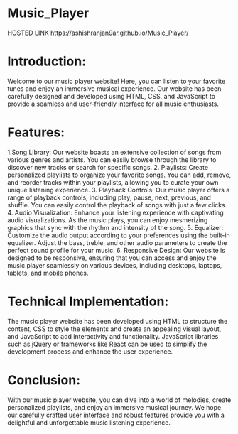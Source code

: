 # Music_Player
HOSTED LINK
https://ashishranjan9ar.github.io/Music_Player/

# Introduction:
Welcome to our music player website! Here, you can listen to your favorite tunes and enjoy an immersive musical experience. Our website has been carefully designed and developed using HTML, CSS, and JavaScript to provide a seamless and user-friendly interface for all music enthusiasts.

# Features:
1.Song Library: Our website boasts an extensive collection of songs from various genres and artists. You can easily browse through the library to discover new tracks or search for specific songs.
2. Playlists: Create personalized playlists to organize your favorite songs. You can add, remove, and reorder tracks within your playlists, allowing you to curate your own unique listening experience.
3. Playback Controls: Our music player offers a range of playback controls, including play, pause, next, previous, and shuffle. You can easily control the playback of songs with just a few clicks.
4. Audio Visualization: Enhance your listening experience with captivating audio visualizations. As the music plays, you can enjoy mesmerizing graphics that sync with the rhythm and intensity of the song.
5. Equalizer: Customize the audio output according to your preferences using the built-in equalizer. Adjust the bass, treble, and other audio parameters to create the perfect sound profile for your music.
6. Responsive Design: Our website is designed to be responsive, ensuring that you can access and enjoy the music player seamlessly on various devices, including desktops, laptops, tablets, and mobile phones.

# Technical Implementation:
The music player website has been developed using HTML to structure the content, CSS to style the elements and create an appealing visual layout, and JavaScript to add interactivity and functionality. JavaScript libraries such as jQuery or frameworks like React can be used to simplify the development process and enhance the user experience.

# Conclusion:
With our music player website, you can dive into a world of melodies, create personalized playlists, and enjoy an immersive musical journey. We hope our carefully crafted user interface and robust features provide you with a delightful and unforgettable music listening experience.

